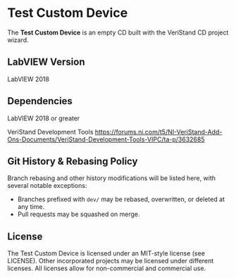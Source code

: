 # Test Custom Device

The **Test Custom Device** is an empty CD built with the VeriStand CD project wizard.

## LabVIEW Version

LabVIEW 2018

## Dependencies

LabVIEW 2018 or greater

VeriStand Development Tools
https://forums.ni.com/t5/NI-VeriStand-Add-Ons-Documents/VeriStand-Development-Tools-VIPC/ta-p/3632685

## Git History & Rebasing Policy
Branch rebasing and other history modifications will be listed here, with several notable exceptions:
- Branches prefixed with `dev/` may be rebased, overwritten, or deleted at any time.
- Pull requests may be squashed on merge.

## License
The Test Custom Device is licensed under an MIT-style license (see LICENSE). Other incorporated projects may be licensed under different licenses. All licenses allow for non-commercial and commercial use.
